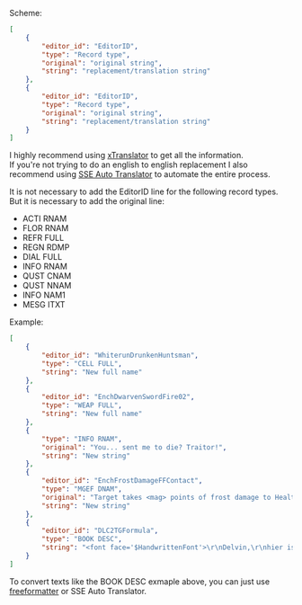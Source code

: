 Scheme:

```json
[
    {
        "editor_id": "EditorID",
        "type": "Record type",
        "original": "original string",
        "string": "replacement/translation string"
    },
    {
        "editor_id": "EditorID",
        "type": "Record type",
        "original": "original string",
        "string": "replacement/translation string"
    }
]
```

I highly recommend using [xTranslator](https://www.nexusmods.com/starfield/mods/313) to get all the information.\
If you're not trying to do an english to english replacement I also recommend using [SSE Auto Translator](https://www.nexusmods.com/skyrimspecialedition/mods/111491) to automate the entire process.

It is not necessary to add the EditorID line for the following record types. But it is necessary to add the original line:
- ACTI RNAM
- FLOR RNAM
- REFR FULL
- REGN RDMP
- DIAL FULL
- INFO RNAM
- QUST CNAM
- QUST NNAM
- INFO NAM1
- MESG ITXT


Example:

```json
[
    {
        "editor_id": "WhiterunDrunkenHuntsman",
        "type": "CELL FULL",
        "string": "New full name"
    },
    {
        "editor_id": "EnchDwarvenSwordFire02",
        "type": "WEAP FULL",
        "string": "New full name"
    },
    {
        "type": "INFO RNAM",
        "original": "You... sent me to die? Traitor!",
        "string": "New string"
    },
    {
        "editor_id": "EnchFrostDamageFFContact",
        "type": "MGEF DNAM",
        "original": "Target takes <mag> points of frost damage to Health and Stamina.",
        "string": "New string"
    },
    {
        "editor_id": "DLC2TGFormula",
        "type": "BOOK DESC",
        "string": "<font face='$HandwrittenFont'>\r\nDelvin,\r\nhier ist die Rezeptur für die Verbesserte Knochenrüstung, die ich in meinem letzten Brief erwähnt habe. Behaltet das Gold, das Ihr durch den Verkauf einnehmt, und stellt sicher, dass es unserer kleinen Schwester an nichts mangelt.\r\n\r\nZutaten:\r\n- 4 Tassen Knochenstaub\r\n- 1 Tasse Salz\r\n- 1 Flasche Netchgelee\r\n- 1 Tasse gemahlenen Mammutstoßzahn\r\n- 1 Eimer frisches Wasser\r\n\r\nGebt den Knochenstaub und das Salz ins Wasser und lasst sie dort mindestens einen Tag lang einweichen. Dann gebt das Netchgelee und den Mammutstoßzahn hinzu. Rührt alles über einer heißen Flamme um, bis die Mischung sich langsam erhärtet. Gießt sie anschließend in die gewünschte Form und platziert die Form in der Mitte Eurer Schmiede. Erhitzt die Mischung mindestens einen halben Tag lang, dann lasst sie auskühlen und entfernt sie aus der Form.\r\n\r\n- Glover Mallory"
    }
]
```

To convert texts like the BOOK DESC exmaple above, you can just use [freeformatter](https://www.freeformatter.com/json-escape.html#before-output) or SSE Auto Translator.
